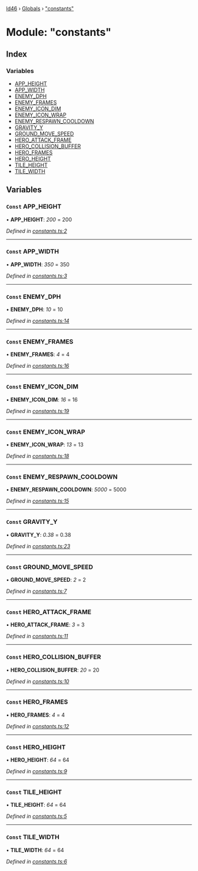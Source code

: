 [ld46](../README.md) › [Globals](../globals.md) › ["constants"](_constants_.md)

# Module: "constants"

## Index

### Variables

* [APP_HEIGHT](_constants_.md#const-app_height)
* [APP_WIDTH](_constants_.md#const-app_width)
* [ENEMY_DPH](_constants_.md#const-enemy_dph)
* [ENEMY_FRAMES](_constants_.md#const-enemy_frames)
* [ENEMY_ICON_DIM](_constants_.md#const-enemy_icon_dim)
* [ENEMY_ICON_WRAP](_constants_.md#const-enemy_icon_wrap)
* [ENEMY_RESPAWN_COOLDOWN](_constants_.md#const-enemy_respawn_cooldown)
* [GRAVITY_Y](_constants_.md#const-gravity_y)
* [GROUND_MOVE_SPEED](_constants_.md#const-ground_move_speed)
* [HERO_ATTACK_FRAME](_constants_.md#const-hero_attack_frame)
* [HERO_COLLISION_BUFFER](_constants_.md#const-hero_collision_buffer)
* [HERO_FRAMES](_constants_.md#const-hero_frames)
* [HERO_HEIGHT](_constants_.md#const-hero_height)
* [TILE_HEIGHT](_constants_.md#const-tile_height)
* [TILE_WIDTH](_constants_.md#const-tile_width)

## Variables

### `Const` APP_HEIGHT

• **APP_HEIGHT**: *200* = 200

*Defined in [constants.ts:2](https://github.com/jrod-disco/ld46-keepalive/blob/0d14d56/src/constants.ts#L2)*

___

### `Const` APP_WIDTH

• **APP_WIDTH**: *350* = 350

*Defined in [constants.ts:3](https://github.com/jrod-disco/ld46-keepalive/blob/0d14d56/src/constants.ts#L3)*

___

### `Const` ENEMY_DPH

• **ENEMY_DPH**: *10* = 10

*Defined in [constants.ts:14](https://github.com/jrod-disco/ld46-keepalive/blob/0d14d56/src/constants.ts#L14)*

___

### `Const` ENEMY_FRAMES

• **ENEMY_FRAMES**: *4* = 4

*Defined in [constants.ts:16](https://github.com/jrod-disco/ld46-keepalive/blob/0d14d56/src/constants.ts#L16)*

___

### `Const` ENEMY_ICON_DIM

• **ENEMY_ICON_DIM**: *16* = 16

*Defined in [constants.ts:19](https://github.com/jrod-disco/ld46-keepalive/blob/0d14d56/src/constants.ts#L19)*

___

### `Const` ENEMY_ICON_WRAP

• **ENEMY_ICON_WRAP**: *13* = 13

*Defined in [constants.ts:18](https://github.com/jrod-disco/ld46-keepalive/blob/0d14d56/src/constants.ts#L18)*

___

### `Const` ENEMY_RESPAWN_COOLDOWN

• **ENEMY_RESPAWN_COOLDOWN**: *5000* = 5000

*Defined in [constants.ts:15](https://github.com/jrod-disco/ld46-keepalive/blob/0d14d56/src/constants.ts#L15)*

___

### `Const` GRAVITY_Y

• **GRAVITY_Y**: *0.38* = 0.38

*Defined in [constants.ts:23](https://github.com/jrod-disco/ld46-keepalive/blob/0d14d56/src/constants.ts#L23)*

___

### `Const` GROUND_MOVE_SPEED

• **GROUND_MOVE_SPEED**: *2* = 2

*Defined in [constants.ts:7](https://github.com/jrod-disco/ld46-keepalive/blob/0d14d56/src/constants.ts#L7)*

___

### `Const` HERO_ATTACK_FRAME

• **HERO_ATTACK_FRAME**: *3* = 3

*Defined in [constants.ts:11](https://github.com/jrod-disco/ld46-keepalive/blob/0d14d56/src/constants.ts#L11)*

___

### `Const` HERO_COLLISION_BUFFER

• **HERO_COLLISION_BUFFER**: *20* = 20

*Defined in [constants.ts:10](https://github.com/jrod-disco/ld46-keepalive/blob/0d14d56/src/constants.ts#L10)*

___

### `Const` HERO_FRAMES

• **HERO_FRAMES**: *4* = 4

*Defined in [constants.ts:12](https://github.com/jrod-disco/ld46-keepalive/blob/0d14d56/src/constants.ts#L12)*

___

### `Const` HERO_HEIGHT

• **HERO_HEIGHT**: *64* = 64

*Defined in [constants.ts:9](https://github.com/jrod-disco/ld46-keepalive/blob/0d14d56/src/constants.ts#L9)*

___

### `Const` TILE_HEIGHT

• **TILE_HEIGHT**: *64* = 64

*Defined in [constants.ts:5](https://github.com/jrod-disco/ld46-keepalive/blob/0d14d56/src/constants.ts#L5)*

___

### `Const` TILE_WIDTH

• **TILE_WIDTH**: *64* = 64

*Defined in [constants.ts:6](https://github.com/jrod-disco/ld46-keepalive/blob/0d14d56/src/constants.ts#L6)*
